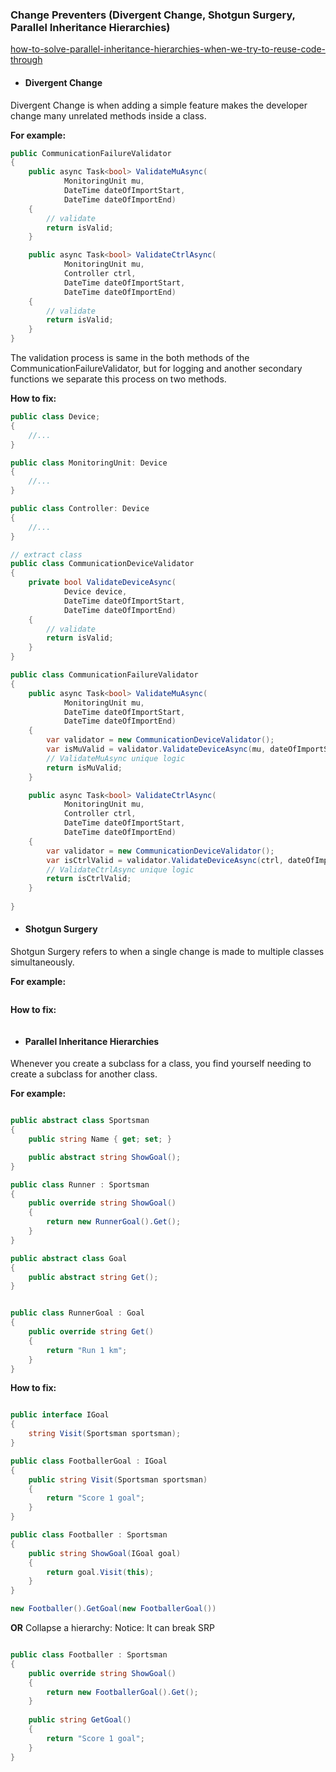 ### Change Preventers (Divergent Change, Shotgun Surgery, Parallel Inheritance Hierarchies)

[how-to-solve-parallel-inheritance-hierarchies-when-we-try-to-reuse-code-through](https://stackoverflow.com/questions/71242936/how-to-solve-parallel-inheritance-hierarchies-when-we-try-to-reuse-code-through)

- #### Divergent Change

Divergent Change is when adding a simple feature makes the developer change many unrelated methods inside a class.

**For example:**

```csharp
public CommunicationFailureValidator
{
    public async Task<bool> ValidateMuAsync(
            MonitoringUnit mu,
            DateTime dateOfImportStart,
            DateTime dateOfImportEnd)
    {
        // validate
        return isValid;
    }

    public async Task<bool> ValidateCtrlAsync(
            MonitoringUnit mu,
            Controller ctrl,
            DateTime dateOfImportStart,
            DateTime dateOfImportEnd)
    {
        // validate
        return isValid;
    }
}
```

The validation process is same in the both methods of the CommunicationFailureValidator, but for logging and another secondary functions we separate this process on two methods.

**How to fix:**

```csharp
public class Device;
{
    //...
}

public class MonitoringUnit: Device
{
    //...
}

public class Controller: Device
{
    //...
}

// extract class
public class CommunicationDeviceValidator
{
    private bool ValidateDeviceAsync(
            Device device,
            DateTime dateOfImportStart,
            DateTime dateOfImportEnd)
    {
        // validate
        return isValid;
    }
}

public class CommunicationFailureValidator
{
    public async Task<bool> ValidateMuAsync(
            MonitoringUnit mu,
            DateTime dateOfImportStart,
            DateTime dateOfImportEnd)
    {
        var validator = new CommunicationDeviceValidator();
        var isMuValid = validator.ValidateDeviceAsync(mu, dateOfImportStart, dateOfImportEnd);
        // ValidateMuAsync unique logic 
        return isMuValid;
    }

    public async Task<bool> ValidateCtrlAsync(
            MonitoringUnit mu,
            Controller ctrl,
            DateTime dateOfImportStart,
            DateTime dateOfImportEnd)
    {
        var validator = new CommunicationDeviceValidator();
        var isCtrlValid = validator.ValidateDeviceAsync(ctrl, dateOfImportStart, dateOfImportEnd);
        // ValidateCtrlAsync unique logic 
        return isCtrlValid;
    }
    
}
```

- #### Shotgun Surgery
Shotgun Surgery refers to when a single change is made to multiple classes simultaneously.

**For example:**

```csharp
```

**How to fix:**


```csharp
```

- #### Parallel Inheritance Hierarchies

Whenever you create a subclass for a class, you find yourself needing to create a subclass for another class.

**For example:**

```csharp

public abstract class Sportsman
{
    public string Name { get; set; }

    public abstract string ShowGoal();
}

public class Runner : Sportsman
{
    public override string ShowGoal()
    {
        return new RunnerGoal().Get();
    }
}

public abstract class Goal
{
    public abstract string Get();
}


public class RunnerGoal : Goal
{
    public override string Get()
    {
        return "Run 1 km";
    }
}
```

**How to fix:**


```csharp

public interface IGoal
{
    string Visit(Sportsman sportsman);
}

public class FootballerGoal : IGoal
{
    public string Visit(Sportsman sportsman)
    {
        return "Score 1 goal";
    }
}

public class Footballer : Sportsman
{
    public string ShowGoal(IGoal goal) 
    {
        return goal.Visit(this);
    }
}

new Footballer().GetGoal(new FootballerGoal())
```

**OR** Collapse a hierarchy:
Notice: It can break SRP

```csharp

public class Footballer : Sportsman
{
    public override string ShowGoal()
    {
        return new FootballerGoal().Get();
    }
    
    public string GetGoal()
    {
        return "Score 1 goal";
    }
}

```